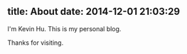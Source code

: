 title: About
date: 2014-12-01 21:03:29
---

I'm Kevin Hu. This is my personal blog.

Thanks for visiting.

